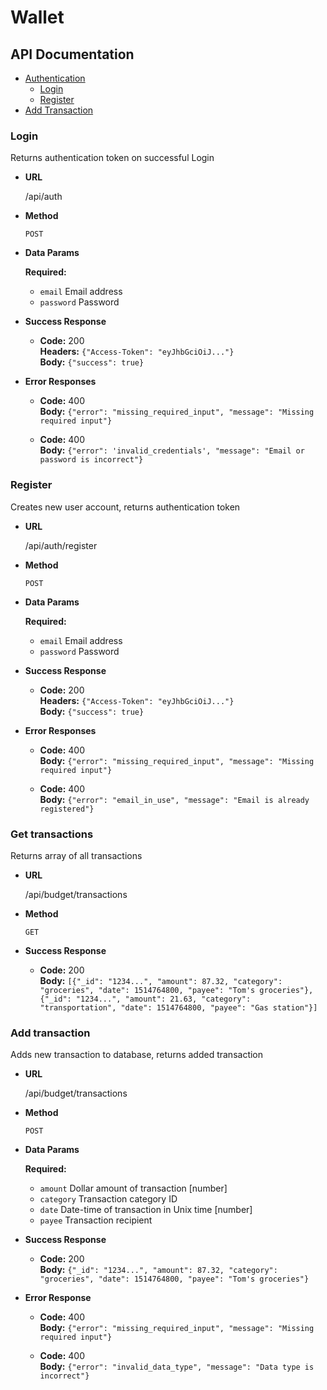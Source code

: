 # Wallet

## API Documentation

* [Authentication](#login)
  * [Login](#login)
  * [Register](#register)
* [Add Transaction](#add-transaction)

### Login

  Returns authentication token on successful Login

  * **URL**

    /api/auth

  * **Method**

    `POST`

  * **Data Params**

    **Required:**

    * `email` Email address
    * `password` Password

  * **Success Response**

    * **Code:** 200<br/>
    **Headers:** `{"Access-Token": "eyJhbGciOiJ..."}`<br/>
    **Body:** `{"success": true}`

  * **Error Responses**

    * **Code:** 400<br/>
    **Body:** `{"error": "missing_required_input", "message": "Missing required input"}`

    * **Code:** 400</br>
    **Body:** `{"error": 'invalid_credentials', "message": "Email or password is incorrect"}`

### Register

  Creates new user account, returns authentication token

  * **URL**

    /api/auth/register

  * **Method**

    `POST`

  * **Data Params**

    **Required:**

    * `email` Email address
    * `password` Password

  * **Success Response**

    * **Code:** 200<br/>
    **Headers:** `{"Access-Token": "eyJhbGciOiJ..."}`<br/>
    **Body:** `{"success": true}`

  * **Error Responses**

    * **Code:** 400<br/>
    **Body:** `{"error": "missing_required_input", "message": "Missing required input"}`

    * **Code:** 400</br>
    **Body:** `{"error": "email_in_use", "message": "Email is already registered"}`

### Get transactions

  Returns array of all transactions

  * **URL**

    /api/budget/transactions

  * **Method**

    `GET`

  * **Success Response**

    * **Code:** 200<br/>
    **Body:** `[{"_id": "1234...", "amount": 87.32, "category": "groceries", "date": 1514764800, "payee": "Tom's groceries"}, {"_id": "1234...", "amount": 21.63, "category": "transportation", "date": 1514764800, "payee": "Gas station"}]`

### Add transaction

  Adds new transaction to database, returns added transaction

  * **URL**

    /api/budget/transactions

  * **Method**

    `POST`

  * **Data Params**

    **Required:**

    * `amount` Dollar amount of transaction [number]
    * `category` Transaction category ID
    * `date` Date-time of transaction in Unix time [number]
    * `payee` Transaction recipient

  * **Success Response**

    * **Code:** 200<br/>
    **Body:** `{"_id": "1234...", "amount": 87.32, "category": "groceries", "date": 1514764800, "payee": "Tom's groceries"}`

  * **Error Response**

    * **Code:** 400<br/>
    **Body:** `{"error": "missing_required_input", "message": "Missing required input"}`

    * **Code:** 400<br/>
    **Body:** `{"error": "invalid_data_type", "message": "Data type is incorrect"}`
